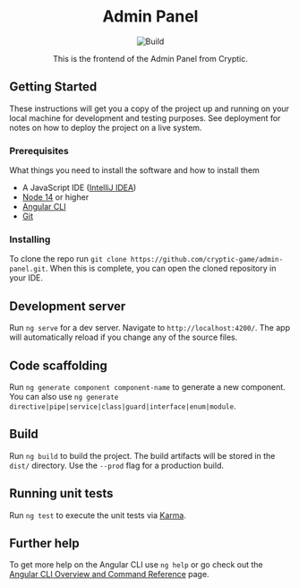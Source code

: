 <h1 align="center">
    Admin Panel
</h1>

<p align="center">
    <a style="text-decoration:none" href="https://github.com/cryptic-game/admin-panel/actions">
        <img alt="Build" src="https://img.shields.io/github/workflow/status/cryptic-game/admin-panel/Main?label=CI&style=flat-square">
    </a>
</p>

<p align="center">
  This is the frontend of the Admin Panel from Cryptic.
</p>

## Getting Started

These instructions will get you a copy of the project up and running on your local machine for development and testing
purposes. See deployment for notes on how to deploy the project on a live system.

### Prerequisites

What things you need to install the software and how to install them

* A JavaScript IDE ([IntelliJ IDEA](https://www.jetbrains.com/idea/))
* [Node 14](https://nodejs.org/) or higher
* [Angular CLI](https://cli.angular.io/)
* [Git](https://git-scm.com/)

### Installing

To clone the repo run `git clone https://github.com/cryptic-game/admin-panel.git`. When this is complete, you can open
the cloned repository in your IDE.

## Development server

Run `ng serve` for a dev server. Navigate to `http://localhost:4200/`. The app will automatically reload if you change
any of the source files.

## Code scaffolding

Run `ng generate component component-name` to generate a new component. You can also
use `ng generate directive|pipe|service|class|guard|interface|enum|module`.

## Build

Run `ng build` to build the project. The build artifacts will be stored in the `dist/` directory. Use the `--prod` flag
for a production build.

## Running unit tests

Run `ng test` to execute the unit tests via [Karma](https://karma-runner.github.io).

<!--
## Running end-to-end tests
Run `ng e2e` to execute the end-to-end tests via [Protractor](http://www.protractortest.org/).
-->

## Further help

To get more help on the Angular CLI use `ng help` or go check out
the [Angular CLI Overview and Command Reference](https://angular.io/cli) page.

